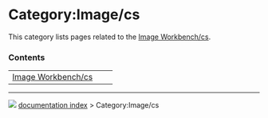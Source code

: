 # Category:Image/cs
This category lists pages related to the [Image Workbench/cs](Image_Workbench/cs.md).

### Contents

|     |     |     |
| --- | --- | --- |
| [Image Workbench/cs](Image_Workbench/cs.md) |



---
![](images/Button_right.svg) [documentation index](../README.md) > Category:Image/cs
